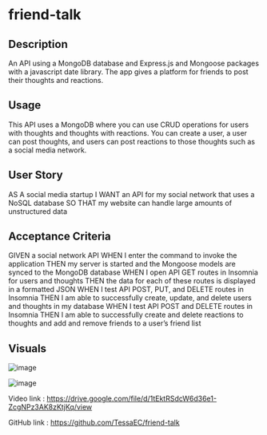 # friend-talk

## Description
An API using a MongoDB database and Express.js and Mongoose packages with a javascript date library. The app gives a platform for friends to post their thoughts and reactions.

## Usage
This API uses a MongoDB where you can use CRUD operations for users with thoughts and thoughts with reactions. You can create a user, a user can post thoughts, and users can post reactions to those thoughts such as a social media network.


## User Story

AS A social media startup
I WANT an API for my social network that uses a NoSQL database
SO THAT my website can handle large amounts of unstructured data


## Acceptance Criteria

GIVEN a social network API
WHEN I enter the command to invoke the application
THEN my server is started and the Mongoose models are synced to the MongoDB database
WHEN I open API GET routes in Insomnia for users and thoughts
THEN the data for each of these routes is displayed in a formatted JSON
WHEN I test API POST, PUT, and DELETE routes in Insomnia
THEN I am able to successfully create, update, and delete users and thoughts in my database
WHEN I test API POST and DELETE routes in Insomnia
THEN I am able to successfully create and delete reactions to thoughts and add and remove friends to a user’s friend list

## Visuals

![image](https://user-images.githubusercontent.com/118077000/233543631-d7785f35-b957-42e5-8667-fc6e88addbe9.png)

![image](https://user-images.githubusercontent.com/118077000/233543676-f2d0332d-9ab1-45f8-a9af-c62ce6487743.png)


Video link :
https://drive.google.com/file/d/1tEktRSdcW6d36e1-ZcgNPz3AK8zKtjKq/view

GitHub link :
https://github.com/TessaEC/friend-talk
